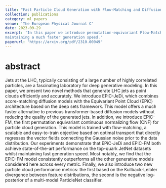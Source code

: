 ```yaml
---
title: "Fast Particle Cloud Generation with Flow-Matching and Diffusion"
collection: publications
category: ml_papers
venue: 'The European Physical Journal C'  
date: 2023-09-29
excerpt: 'In this paper we introduce permutation-equivariant Flow-Matching and Diffusion models for particle-cloud generation. The porposed architecture, which is a variant of deep-sets, achieves state-of-the-art results that match the much heavier transformer-based arthcitectures whilst
maintaining a much faster generation speed.'
paperurl: 'https://arxiv.org/pdf/2310.00049'
---
```


abstract
===
Jets at the LHC, typically consisting of a large
number of highly correlated particles, are a fascinating
laboratory for deep generative modeling. In this paper,
we present two novel methods that generate LHC jets
as point clouds efficiently and accurately. We introduce
EPiC-JeDi, which combines score-matching diffusion
models with the Equivariant Point Cloud (EPiC) architecture based on the deep sets framework. This model offers a much faster alternative to previous transformer-based
diffusion models without reducing the quality of the generated jets. In addition, we introduce EPiC-FM, the first permutation equivariant continuous normalizing flow
(CNF) for particle cloud generation. This model is trained
with flow-matching, a scalable and easy-to-train objective
based on optimal transport that directly regresses the
vector fields connecting the Gaussian noise prior to the
data distribution. Our experiments demonstrate that
EPiC-JeDi and EPiC-FM both achieve state-of-the-art
performance on the top-quark JetNet datasets whilst
maintaining fast generation speed. Most notably, we find
that the EPiC-FM model consistently outperforms all the
other generative models considered here across every
metric. Finally, we also introduce two new particle cloud
performance metrics: the first based on the Kullback-Leibler divergence between feature distributions, the second is the negative log-posterior of a multi-model
ParticleNet classifier.